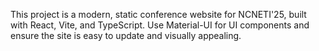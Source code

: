 <!-- Use this file to provide workspace-specific custom instructions to Copilot. For more details, visit https://code.visualstudio.com/docs/copilot/copilot-customization#_use-a-githubcopilotinstructionsmd-file -->

This project is a modern, static conference website for NCNETI'25, built with React, Vite, and TypeScript. Use Material-UI for UI components and ensure the site is easy to update and visually appealing.
